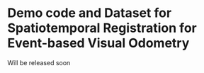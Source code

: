 # Demo code and Dataset for Spatiotemporal Registration for Event-based Visual Odometry

Will be released soon
